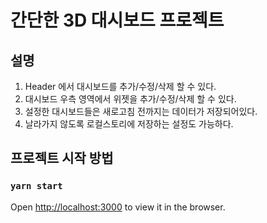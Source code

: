 # 간단한 3D 대시보드 프로젝트
## 설명
1. Header 에서 대시보드를 추가/수정/삭제 할 수 있다.
2. 대시보드 우측 영역에서 위젯을 추가/수정/삭제 할 수 있다.
3. 설정한 대시보드들은 새로고침 전까지는 데이터가 저장되어있다.
4. 날라가지 않도록 로컬스토리에 저장하는 설정도 가능하다.

## 프로젝트 시작 방법
### `yarn start`
Open [http://localhost:3000](http://localhost:3000) to view it in the browser.

